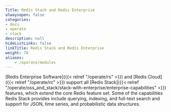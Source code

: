 ```yaml
---
Title: Redis Stack and Redis Enterprise
alwaysopen: false
categories:
- docs
- operate
- stack
description: null
hideListLinks: false
linkTitle: Redis Stack and Redis Enterprise
weight: 70
aliases:
    - /operate/modules
---
```


[Redis Enterprise Software]({{< relref "/operate/rs" >}}) and [Redis Cloud]({{< relref "/operate/rc" >}}) support all [Redis Stack]({{< relref "/operate/oss_and_stack/stack-with-enterprise/enterprise-capabilities" >}}) features, which extend the core Redis feature set. Some of the capabilities Redis Stack provides include querying, indexing, and full-text search and support for JSON, time series, and probabilistic data structures.